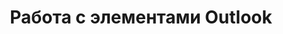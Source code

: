---
title: Работа с элементами Outlook
type: docs
weight: 30
url: /java/working-with-outlook-items/
---